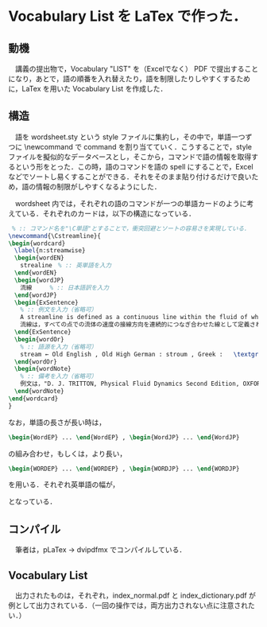# Vocabulary List を LaTex で作った．
## 動機
　講義の提出物で，Vocabulary "LIST" を（Excelでなく） PDF で提出することになり，あとで，語の順番を入れ替えたり，語を制限したりしやすくするために，LaTex を用いた Vocabulary List を作成した．

## 構造
　語を wordsheet.sty という style ファイルに集約し，その中で，単語一つずつに \newcommand で command を割り当てていく．こうすることで，style ファイルを擬似的なデータベースとし，そこから，コマンドで語の情報を取得するという形をとった．この時，語のコマンドを語の spell にすることで，Excel などでソートし易くすることができる．それをそのまま貼り付けるだけで良いため，語の情報の制限がしやすくなるようにした．

　wordsheet 内では，それぞれの語のコマンドが一つの単語カードのように考えている．それぞれのカードは，以下の構造になっている．

```latex
 % :: コマンド名を"\C単語"とすることで，衝突回避とソートの容易さを実現している．  
\newcommand{\Cstreamline}{  
\begin{wordcard}  
　\label{n:streamwise}  
　\begin{wordEN}  
　　strealine　% :: 英単語を入力  
　\end{wordEN}  
　\begin{wordJP}  
　　流線　　　% :: 日本語訳を入力  
　\end{wordJP}  
　\begin{ExSentence}  
　　% :: 例文を入力（省略可）  
　　A streamline is defined as a continuous line within the fluid of which the tangent at any point is in the direction of the velocity at that point.\\  
　　流線は，すべての点での流体の速度の接線方向を連続的につなぎ合わせた線として定義される．  
　\end{ExSentence}  
　\begin{wordOr}  
　　% :: 語源を入力（省略可）  
　　stream ← Old English , Old High German : stroum , Greek :   \textgreek{reuma}  
　\end{wordOr}  
　\begin{wordNote}  
　　% :: 備考を入力（省略可）  
　　例文は，"D. J. TRITTON, Physical Fluid Dynamics Second Edition, OXFORD SCIENCE PUBLICATIONS, 1988, p. 73" より  
　\end{wordNote}  
\end{wordcard}  
}
```

なお，単語の長さが長い時は，

```latex
\begin{WordEP} ... \end{WordEP} , \begin{WordJP} ... \end{WordJP}
```

の組み合わせ，もしくは，より長い，

```latex
\begin{WORDEP} ... \end{WORDEP} , \begin{WORDJP} ... \end{WORDJP}
```

を用いる．それぞれ英単語の幅が，

となっている．

## コンパイル
　筆者は，pLaTex → dvipdfmx でコンパイルしている．

## Vocabulary List 
　出力されたものは，それぞれ，index\_normal.pdf と index\_dictionary.pdf が例として出力されている．（一回の操作では，両方出力されない点に注意されたい．）
